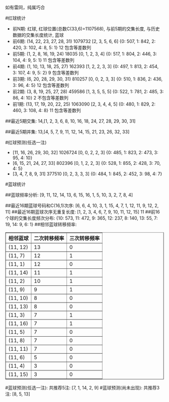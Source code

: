 <!-- 
.. title: 双色球2015142期(2015-12-03)数据分析报告
.. slug: slott-2015142-2015-12-03-report
.. date: 2015-12-04 08:00:00 UTC+08:00
.. tags: Lottery
.. link: 
.. description: 
.. type: text
-->

如有雷同，纯属巧合

<!-- TEASER_END-->

#红球统计

- 前N期: 红球, 红球位置(总数C(33,6)=1107568), 与前5期的交集长度, 与历史数据的交集长度统计, 蓝球
- 前6期: (14, 22, 23, 27, 28, 31) 1079732 [2, 3, 5, 6, 6] {0: 507, 1: 842, 2: 420, 3: 102, 4: 8, 5: 1} 12 包含等差数列
- 前5期: (1, 2, 8, 16, 19, 24) 18035 [0, 1, 2, 3, 4] {0: 517, 1: 804, 2: 446, 3: 104, 4: 9, 5: 1} 11 包含等差数列
- 前4期: (1, 10, 13, 18, 25, 27) 162393 [1, 2, 2, 3, 3] {0: 497, 1: 813, 2: 454, 3: 107, 4: 9, 5: 2} 9 包含等差数列
- 前3期: (6, 20, 28, 29, 30, 31) 810257 [0, 0, 2, 3, 3] {0: 510, 1: 836, 2: 436, 3: 96, 4: 5} 12 包含等差数列
- 前2期: (3, 8, 19, 25, 27, 28) 459586 [1, 3, 5, 5, 5] {0: 522, 1: 781, 2: 485, 3: 86, 4: 10} 2 不包含等差数列
- 前1期: (13, 17, 19, 20, 22, 25) 1063090 [2, 3, 4, 4, 5] {0: 480, 1: 829, 2: 460, 3: 108, 4: 8} 11 包含等差数列

##最近5期交集:
14,[1, 2, 3, 6, 8, 10, 16, 18, 24, 27, 28, 29, 30, 31]

##最近5期并集:
13,[4, 5, 7, 9, 11, 12, 14, 15, 21, 23, 26, 32, 33]

#红球预测(任选一注)

- [11, 16, 26, 29, 30, 32] 1026724 [0, 0, 2, 2, 3] {0: 485, 1: 823, 2: 473, 3: 95, 4: 10}
- [6, 15, 21, 24, 27, 33] 802396 [0, 1, 2, 2, 3] {0: 528, 1: 855, 2: 428, 3: 70, 4: 5}
- [3, 4, 7, 8, 9, 31] 377510 [0, 2, 3, 3, 3] {0: 484, 1: 845, 2: 452, 3: 98, 4: 7}

#蓝球统计

##蓝球频率分析:
[9, 11, 12, 14, 13, 6, 15, 16, 1, 5, 10, 3, 2, 7, 8, 4]

##最近16期蓝球号码和C(16,1)次序:
 [6, 6, 4, 10, 3, 1, 15, 4, 7, 1, 12, 11, 9, 12, 2, 11]
##最近16期蓝球次序无重复长度:
 [1, 2, 3, 4, 6, 7, 9, 10, 11, 12, 15] 11
##前16个球的交集长度频次分布:
{10: 573, 11: 472, 9: 365, 12: 237, 8: 140, 13: 55, 7: 19, 14: 9, 6: 1}
##相邻蓝球转移频率:
 <table border="1" class="table table-striped dataframe">
  <thead>
    <tr style="text-align: right;">
      <th>相邻蓝球</th>
      <th>二次转移频率</th>
      <th>三次转移频率</th>
    </tr>
  </thead>
  <tbody>
    <tr>
      <td>(11, 12)</td>
      <td>13</td>
      <td>0</td>
    </tr>
    <tr>
      <td>(11, 7)</td>
      <td>12</td>
      <td>1</td>
    </tr>
    <tr>
      <td>(11, 1)</td>
      <td>12</td>
      <td>0</td>
    </tr>
    <tr>
      <td>(11, 14)</td>
      <td>11</td>
      <td>1</td>
    </tr>
    <tr>
      <td>(11, 2)</td>
      <td>10</td>
      <td>1</td>
    </tr>
    <tr>
      <td>(11, 9)</td>
      <td>9</td>
      <td>1</td>
    </tr>
    <tr>
      <td>(11, 10)</td>
      <td>8</td>
      <td>0</td>
    </tr>
    <tr>
      <td>(11, 13)</td>
      <td>8</td>
      <td>0</td>
    </tr>
    <tr>
      <td>(11, 3)</td>
      <td>7</td>
      <td>1</td>
    </tr>
    <tr>
      <td>(11, 16)</td>
      <td>7</td>
      <td>1</td>
    </tr>
    <tr>
      <td>(11, 5)</td>
      <td>7</td>
      <td>0</td>
    </tr>
    <tr>
      <td>(11, 8)</td>
      <td>7</td>
      <td>0</td>
    </tr>
    <tr>
      <td>(11, 11)</td>
      <td>7</td>
      <td>0</td>
    </tr>
    <tr>
      <td>(11, 6)</td>
      <td>5</td>
      <td>0</td>
    </tr>
    <tr>
      <td>(11, 4)</td>
      <td>3</td>
      <td>0</td>
    </tr>
    <tr>
      <td>(11, 15)</td>
      <td>3</td>
      <td>0</td>
    </tr>
  </tbody>
</table>
#蓝球预测(任选一注):
共推荐5注: [7, 1, 14, 2, 9]
#蓝球预测(尚未出现):
共推荐3注: [8, 5, 13]

